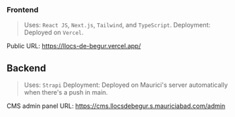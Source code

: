 ### Frontend

> Uses: `React JS`, `Next.js`, `Tailwind`, and `TypeScript`.
> Deployment: Deployed on `Vercel`.

Public URL: <https://llocs-de-begur.vercel.app/>

## Backend

> Uses: `Strapi`
> Deployment: Deployed on Maurici's server automatically when there's a push in main.

CMS admin panel URL: <https://cms.llocsdebegur.s.mauriciabad.com/admin>
